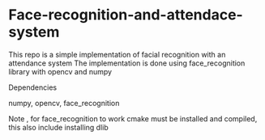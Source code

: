 # Face-recognition-and-attendace-system
This repo is a simple implementation of facial recognition with an attendance system 
The implementation is done using face_recognition library with opencv and numpy 

Dependencies

numpy,
opencv,
face_recognition

Note
,
for face_recognition to work cmake must be installed and compiled, this also include installing dlib
